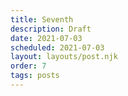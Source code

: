 ```yaml
---
title: Seventh
description: Draft
date: 2021-07-03
scheduled: 2021-07-03
layout: layouts/post.njk
order: 7
tags: posts
---
```


